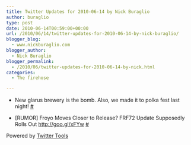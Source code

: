 ```yaml
---
title: Twitter Updates for 2010-06-14 by Nick Buraglio
author: buraglio
type: post
date: 2010-06-14T00:59:00+00:00
url: /2010/06/14/twitter-updates-for-2010-06-14-by-nick-buraglio/
blogger_blog:
  - www.nickburaglio.com
blogger_author:
  - Nick Buraglio
blogger_permalink:
  - /2010/06/twitter-updates-for-2010-06-14-by-nick.html
categories:
  - The firehose

---
```

</p> 

  * New glarus brewery is the bomb. Also, we made it to polka fest last night! [#][1] 


  * [RUMOR] Froyo Moves Closer to Release? FRF72 Update Supposedly Rolls Out <a href="http://goo.gl/xFYw" rel="nofollow">http://goo.gl/xFYw</a> [#][2] 
</ul> 



Powered by [Twitter Tools][3]

 [1]: http://twitter.com/buraglio/statuses/16072520650
 [2]: http://twitter.com/buraglio/statuses/16114022053
 [3]: http://alexking.org/projects/wordpress